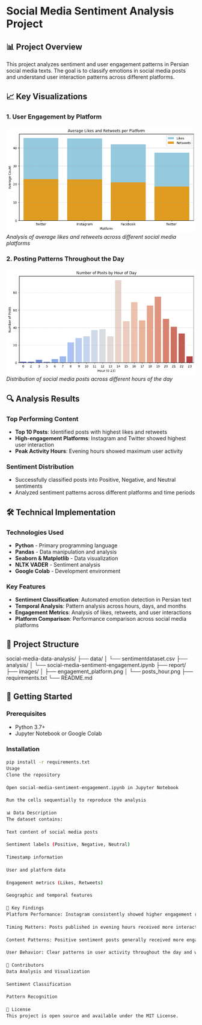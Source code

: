 # Social Media Sentiment Analysis Project

## 📊 Project Overview
This project analyzes sentiment and user engagement patterns in Persian social media texts. The goal is to classify emotions in social media posts and understand user interaction patterns across different platforms.

## 📈 Key Visualizations

### 1. User Engagement by Platform
![Engagement by Platform](images/engagement_platform.png)
*Analysis of average likes and retweets across different social media platforms*

### 2. Posting Patterns Throughout the Day
![Posts by Hour](images/posts_hour.png)
*Distribution of social media posts across different hours of the day*

## 🔍 Analysis Results

### Top Performing Content
- **Top 10 Posts**: Identified posts with highest likes and retweets
- **High-engagement Platforms**: Instagram and Twitter showed highest user interaction
- **Peak Activity Hours**: Evening hours showed maximum user activity

### Sentiment Distribution
- Successfully classified posts into Positive, Negative, and Neutral sentiments
- Analyzed sentiment patterns across different platforms and time periods

## 🛠 Technical Implementation

### Technologies Used
- **Python** - Primary programming language
- **Pandas** - Data manipulation and analysis
- **Seaborn & Matplotlib** - Data visualization
- **NLTK VADER** - Sentiment analysis
- **Google Colab** - Development environment

### Key Features
- **Sentiment Classification**: Automated emotion detection in Persian text
- **Temporal Analysis**: Pattern analysis across hours, days, and months
- **Engagement Metrics**: Analysis of likes, retweets, and user interactions
- **Platform Comparison**: Performance comparison across social media platforms

## 📁 Project Structure
social-media-data-analysis/
├── data/
│ └── sentimentdataset.csv
├── analysis/
│ └── social-media-sentiment-engagement.ipynb
├── report/
├── images/
│ ├── engagement_platform.png
│ └── posts_hour.png
├── requirements.txt
└── README.md

## 🚀 Getting Started

### Prerequisites
- Python 3.7+
- Jupyter Notebook or Google Colab

### Installation
```bash
pip install -r requirements.txt
Usage
Clone the repository

Open social-media-sentiment-engagement.ipynb in Jupyter Notebook

Run the cells sequentially to reproduce the analysis

📊 Data Description
The dataset contains:

Text content of social media posts

Sentiment labels (Positive, Negative, Neutral)

Timestamp information

User and platform data

Engagement metrics (Likes, Retweets)

Geographic and temporal features

🎯 Key Findings
Platform Performance: Instagram consistently showed higher engagement rates

Timing Matters: Posts published in evening hours received more interaction

Content Patterns: Positive sentiment posts generally received more engagement

User Behavior: Clear patterns in user activity throughout the day and week

👥 Contributors
Data Analysis and Visualization

Sentiment Classification

Pattern Recognition

📄 License
This project is open source and available under the MIT License.

